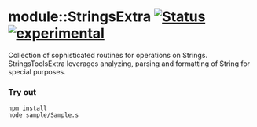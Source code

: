 
# module::StringsExtra [![Status](https://github.com/Wandalen/wStringsExtra/workflows/Publish/badge.svg)](https://github.com/Wandalen/wStringsExtra/actions?query=workflow%3APublish) [![experimental](https://img.shields.io/badge/stability-experimental-orange.svg)](https://github.com/emersion/stability-badges#experimental)

Collection of sophisticated routines for operations on Strings. StringsToolsExtra leverages analyzing, parsing and formatting of String for special purposes.

### Try out
```
npm install
node sample/Sample.s
```



























































































